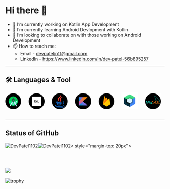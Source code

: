 # Hi there 👋

- 🔭 I’m currently working on Kotlin App Development
- 🌱 I’m currently learning Android Devlopment with Kotlin
- 👯 I’m looking to collaborate on with those working on Android Development
- 📫 How to reach me:
  - Email - devpateljp11@gmail.com
  - LinkedIn - https://www.linkedin.com/in/dev-patel-56b895257

***

## 🛠 Languages & Tool

<span><img src="android-studio.png" width='50px' heigth='25px'>&nbsp;&nbsp;&nbsp;&nbsp;&nbsp;</span>
<span><img src="xml.png" width='50px' heigth='25px'>&nbsp;&nbsp;&nbsp;&nbsp;&nbsp;</span>
<span><img src="java.png" width='50px' heigth='25px'>&nbsp;&nbsp;&nbsp;&nbsp;&nbsp;</span>
<span><img src="kotlin.png" width='50px' heigth='25px'>&nbsp;&nbsp;&nbsp;&nbsp;&nbsp;</span>
<span><img src="firebase.png" width='50px' heigth='25px'>&nbsp;&nbsp;&nbsp;&nbsp;&nbsp;</span>
<span><img src="jetpack.png" width='50px' heigth='25px'>&nbsp;&nbsp;&nbsp;&nbsp;&nbsp;</span>
<span><img src="mysql.png" width='50px' heigth='25px'>&nbsp;&nbsp;&nbsp;&nbsp;&nbsp;</span>

***

## Status of GitHub

<p><img align="left" src="https://github-readme-stats.vercel.app/api/top-langs?username=DevPatel1102&show_icons=true&locale=en&layout=compact" alt="DevPatel1102" />

< style="margin-top: 20px"><img align="left" src="https://github-readme-stats.vercel.app/api?username=DevPatel1102&show_icons=true&locale=en" alt="DevPatel1102" /></p><br>

<br>![](https://github-readme-streak-stats.herokuapp.com/?user=DevPatel1102&theme=merko&hide_border=false)<br/>

[![trophy](https://github-profile-trophy.vercel.app/?username=DevPatel1102&theme=monokai&row=1&column=7&margin-w=15)](https://github.com/ryo-ma/github-profile-trophy)<br>
